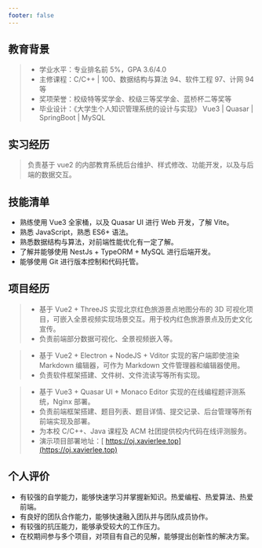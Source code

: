 ```yaml
---
footer: false
---
```


<auto-dark />

<basic-info  />

## 教育背景

<nav-bar :info_list="[`2019.09-2023.06`, `北京农学院`, `计算机科学与技术 | 本科`]" />

> -   学业水平：专业排名前 5%，GPA 3.6/4.0
> -   主修课程：C/C++ | 100、数据结构与算法 94、软件工程 97、计网 94 等
> -   奖项荣誉：校级特等奖学金、校级三等奖学金、蓝桥杯二等奖等
> -   毕业设计：《大学生个人知识管理系统的设计与实现》 Vue3 | Quasar | SpringBoot | MySQL

## 实习经历

<nav-bar :info_list="[`2022-10-2022-10`, `北京市西城区王府培训学校`, `前端开发实习生`]" />

> 负责基于 vue2 的内部教育系统后台维护、样式修改、功能开发，以及与后端的数据交互。

## 技能清单

-   熟练使用 Vue3 全家桶，以及 Quasar UI 进行 Web 开发，了解 Vite。
-   熟悉 JavaScript，熟悉 ES6+ 语法。
-   熟悉数据结构与算法，对前端性能优化有一定了解。
-   了解并能够使用 NestJs + TypeORM + MySQL 进行后端开发。
-   能够使用 Git 进行版本控制和代码托管。

## 项目经历

<nav-bar :info_list="[`2020.03`, `红色旅游景点线上展厅`, `校级项目`, `前端`]" />

> -   基于 Vue2 + ThreeJS 实现北京红色旅游景点地图分布的 3D 可视化项目，可嵌入全景视频实现场景交互。用于校内红色旅游景点及历史文化宣传。
> -   负责前端部分数据可视化、全景视频嵌入等。

<nav-bar :info_list="[`2021.10`, `MD 客户端编辑器`, `院级项目`, `全栈 | 负责人`]" />

> -   基于 Vue2 + Electron + NodeJS + Vditor 实现的客户端即使渲染 Markdown 编辑器，可作为 Markdown 文件管理器和编辑器使用。
> -   负责软件框架搭建、文件树、文件流读写等所有实现。

<nav-bar :info_list="[`2022.03`, `OJ 系统`, `校级项目`, `前端`]" />

> -   基于 Vue3 + Quasar UI + Monaco Editor 实现的在线编程题评测系统，Nginx 部署。
> -   负责前端框架搭建、题目列表、题目详情、提交记录、后台管理等所有前端实现及部署。
> -   为本校 C/C++、Java 课程及 ACM 社团提供校内代码在线评测服务。
> -   演示项目部署地址：[<q-icon name="link"/> https://oj.xavierlee.top](https://oj.xavierlee.top)

## 个人评价

-   有较强的自学能力，能够快速学习并掌握新知识。热爱编程、热爱算法、热爱前端。
-   有良好的团队合作能力，能够快速融入团队并与团队成员协作。
-   有较强的抗压能力，能够承受较大的工作压力。
-   在校期间参与多个项目，对项目有自己的见解，能够提出创新性的解决方案。
